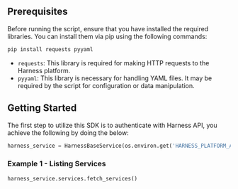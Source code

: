 ## Prerequisites

Before running the script, ensure that you have installed the required libraries. You can install them via pip using the following commands:

```bash
pip install requests pyyaml
```

- `requests`: This library is required for making HTTP requests to the Harness platform.
- `pyyaml`: This library is necessary for handling YAML files. It may be required by the script for configuration or data manipulation.

## Getting Started

The first step to utilize this SDK is to authenticate with Harness API, you achieve the following by doing the below:

```python
harness_service = HarnessBaseService(os.environ.get('HARNESS_PLATFORM_API_KEY'), "my-account-identifier")
```

### Example 1 - Listing Services

```python
harness_service.services.fetch_services()
```